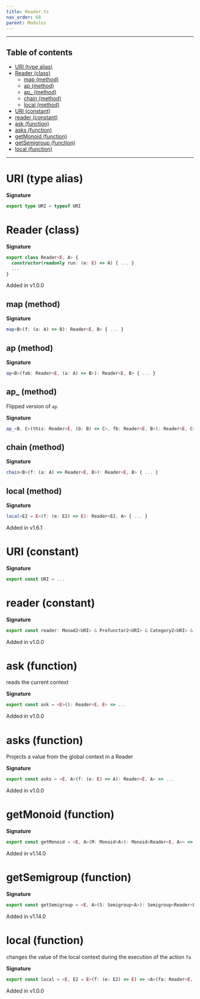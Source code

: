 ```yaml
---
title: Reader.ts
nav_order: 68
parent: Modules
---
```


---

<h2 class="text-delta">Table of contents</h2>

- [URI (type alias)](#uri-type-alias)
- [Reader (class)](#reader-class)
  - [map (method)](#map-method)
  - [ap (method)](#ap-method)
  - [ap\_ (method)](#ap_-method)
  - [chain (method)](#chain-method)
  - [local (method)](#local-method)
- [URI (constant)](#uri-constant)
- [reader (constant)](#reader-constant)
- [ask (function)](#ask-function)
- [asks (function)](#asks-function)
- [getMonoid (function)](#getmonoid-function)
- [getSemigroup (function)](#getsemigroup-function)
- [local (function)](#local-function)

---

# URI (type alias)

**Signature**

```ts
export type URI = typeof URI
```

# Reader (class)

**Signature**

```ts
export class Reader<E, A> {
  constructor(readonly run: (e: E) => A) { ... }
  ...
}
```

Added in v1.0.0

## map (method)

**Signature**

```ts
map<B>(f: (a: A) => B): Reader<E, B> { ... }
```

## ap (method)

**Signature**

```ts
ap<B>(fab: Reader<E, (a: A) => B>): Reader<E, B> { ... }
```

## ap\_ (method)

Flipped version of `ap`

**Signature**

```ts
ap_<B, C>(this: Reader<E, (b: B) => C>, fb: Reader<E, B>): Reader<E, C> { ... }
```

## chain (method)

**Signature**

```ts
chain<B>(f: (a: A) => Reader<E, B>): Reader<E, B> { ... }
```

## local (method)

**Signature**

```ts
local<E2 = E>(f: (e: E2) => E): Reader<E2, A> { ... }
```

Added in v1.6.1

# URI (constant)

**Signature**

```ts
export const URI = ...
```

# reader (constant)

**Signature**

```ts
export const reader: Monad2<URI> & Profunctor2<URI> & Category2<URI> & Strong2<URI> & Choice2<URI> = ...
```

Added in v1.0.0

# ask (function)

reads the current context

**Signature**

```ts
export const ask = <E>(): Reader<E, E> => ...
```

Added in v1.0.0

# asks (function)

Projects a value from the global context in a Reader

**Signature**

```ts
export const asks = <E, A>(f: (e: E) => A): Reader<E, A> => ...
```

Added in v1.0.0

# getMonoid (function)

**Signature**

```ts
export const getMonoid = <E, A>(M: Monoid<A>): Monoid<Reader<E, A>> => ...
```

Added in v1.14.0

# getSemigroup (function)

**Signature**

```ts
export const getSemigroup = <E, A>(S: Semigroup<A>): Semigroup<Reader<E, A>> => ...
```

Added in v1.14.0

# local (function)

changes the value of the local context during the execution of the action `fa`

**Signature**

```ts
export const local = <E, E2 = E>(f: (e: E2) => E) => <A>(fa: Reader<E, A>): Reader<E2, A> => ...
```

Added in v1.0.0
